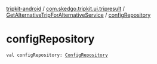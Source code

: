 [tripkit-android](../../index.md) / [com.skedgo.tripkit.ui.tripresult](../index.md) / [GetAlternativeTripForAlternativeService](index.md) / [configRepository](./config-repository.md)

# configRepository

`val configRepository: `[`ConfigRepository`](../../skedgo.tripkit.agenda/-config-repository/index.md)